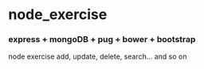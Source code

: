 # node_exercise
### express + mongoDB + pug + bower + bootstrap
node exercise add, update, delete, search... and so on


